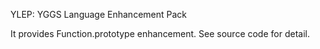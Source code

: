 YLEP: YGGS Language Enhancement Pack

It provides Function.prototype enhancement. See source code for detail.
